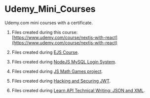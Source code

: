 # Udemy_Mini_Courses

Udemy.com mini courses with a certificate.

1. Files created during this course:
   [https://www.udemy.com/course/nextjs-with-react](https://www.udemy.com/course/nextjs-with-react)

2. Files created during [EJS Course](https://www.udemy.com/course/ejs-fullstack-web-development-masterclass).

3. Files created during [NodeJS MySQL Login System](https://www.udemy.com/course/the-complete-nodejs-mysql-login-system).

4. Files created during [JS Math Games project](https://www.udemy.com/course/javascript-math-game).

5. Files created during [Hacking and Securing JWT](https://www.udemy.com/course/hacking-and-securing-jwt).

6. Files created during
   [Learn API Technical Writing: JSON and XML](https://www.udemy.com/course/api-documentation-1-json-and-xml).
